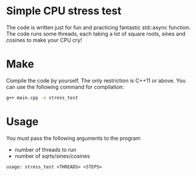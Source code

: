 # Simple CPU stress test
The code is written just for fun and practicing fantastic std::async function. The code runs some threads, each taking a lot of square roots, sines and cosines to make your CPU cry!

# Make
Compile the code by yourself. The only restriction is C++11 or above. You can use the following command for compilation:
```bash
g++ main.cpp -o stress_test
```

# Usage
You must pass the following arguments to the program
* number of threads to run
* number of sqrts/sines/cosines

```
usage: stress_test <THREADS> <STEPS>
```
